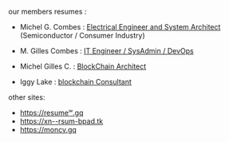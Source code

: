

our members resumes :


* Michel G. Combes : [Electrical Engineer and System Architect][1] (Semiconductor / Consumer Industry)
* M. Gilles Combes : [IT Engineer / SysAdmin / DevOps][2]
* Michel Gilles C. : [BlockChain Architect](https://michelc.tk)

* Iggy Lake : [blockchain Consultant]({{site.search_url}}=!g+iggy+lake+blockchain)

other sites:
 * <https://resume℠.gq>
 * <https://xn--rsum-bpad.tk>
 * <https://moncv.gq>

[1]: https://mcombes.resume℠.gq
[2]: https://resume℠.gq/it
